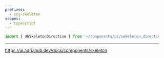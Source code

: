 ```yaml
---
prefixes:
  - cng-skeleton
scopes:
  - typescript
---
```


```ts
import { UbSkeletonDirective } from '~/components/ui/sekeleton.directive'
```

---

https://ui.adrianub.dev/docs/components/skeleton
